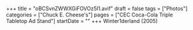 +++
title = "oBCSvnZWWXGiFOVOz5I1.avif"
draft = false
tags = ["Photos"]
categories = ["Chuck E. Cheese's"]
pages = ["CEC Coca-Cola Triple Tabletop Ad Stand"]
startDate = ""
+++
Winter1derland (2005)
